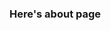 <html>

<body>  
<h3>Here's about page<h3>
  <script>
  window.alert("There it is!");
    </script>
  </body>
  </html>
  
